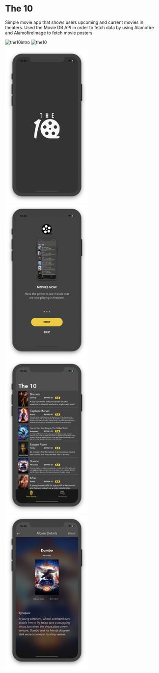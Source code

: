 # The 10
Simple movie app that shows users upcoming and current movies in theaters.
Used the Movie DB API in order to fetch data by using Alamofire and AlamofireImage to fetch movie posters

![the10intro](https://user-images.githubusercontent.com/15641201/56232267-3594fb00-6035-11e9-83cf-b036524de958.gif)
![the10](https://user-images.githubusercontent.com/15641201/56232260-2d3cc000-6035-11e9-9096-a1ba30dcba22.gif)

<img src="launch.png" height="500"> <img src="tutorial.png" height="500">
<img src="main.png" height="500">
<img src="moviedetails.png" height="500">
